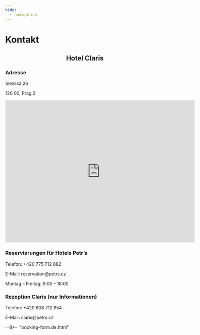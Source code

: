```yaml
---
hide:
  - navigation
---
```


# **Kontakt**

<h2 style="text-align: center; font-weight: bold;">Hotel Claris</h2>

### **Adresse**
<div class="info-text">
<p>Slezská 26</p>
<p>120 00, Prag 2</p>
</div>

<div style="text-align: center;">
<iframe src="https://www.google.com/maps/embed?pb=!1m14!1m8!1m3!1d2560.5862407373115!2d14.428843!3d50.07531!3m2!1i1024!2i768!4f13.1!3m3!1m2!1s0x470b948c714ac34b%3A0x9ba09e79cf56d2d0!2sHotel%20Legie!5e0!3m2!1sde!2scz!4v1752239108057!5m2!1sde!2scz" width="600" height="450" style="border:0;" allowfullscreen="" loading="lazy" referrerpolicy="no-referrer-when-downgrade"></iframe>
</div>

### **Reservierungen für Hotels Petr’s**

<div class="info-text">
<p>Telefon: +420 775 712 882</p>
<p>E-Mail: reservation@petrs.cz</p>
<p>Montag – Freitag:  9:00 – 18:00</p>
</div>

### **Rezeption Claris (nur Informationen)**
<div class="info-text">
<p>Telefon: +420 608 712 854</p>
<p>E-Mail: claris@petrs.cz</p>
</div>

--8<-- "booking-form.de.html"